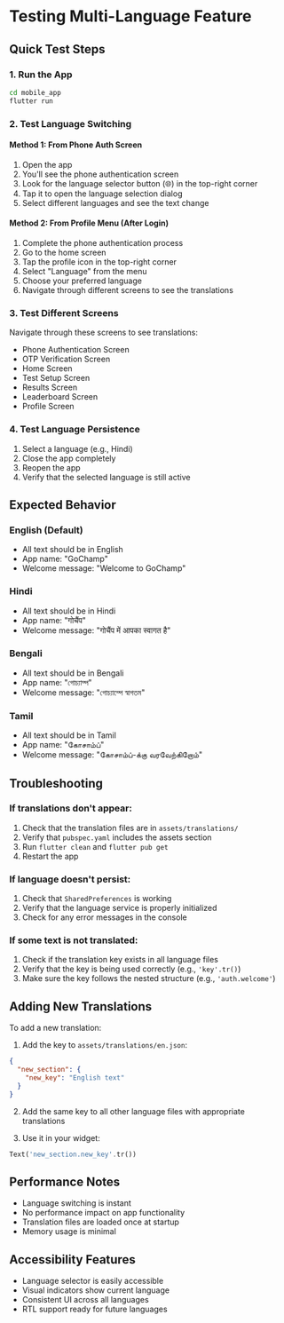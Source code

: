 # Testing Multi-Language Feature

## Quick Test Steps

### 1. Run the App
```bash
cd mobile_app
flutter run
```

### 2. Test Language Switching

#### Method 1: From Phone Auth Screen
1. Open the app
2. You'll see the phone authentication screen
3. Look for the language selector button (🌐) in the top-right corner
4. Tap it to open the language selection dialog
5. Select different languages and see the text change

#### Method 2: From Profile Menu (After Login)
1. Complete the phone authentication process
2. Go to the home screen
3. Tap the profile icon in the top-right corner
4. Select "Language" from the menu
5. Choose your preferred language
6. Navigate through different screens to see the translations

### 3. Test Different Screens

Navigate through these screens to see translations:
- Phone Authentication Screen
- OTP Verification Screen
- Home Screen
- Test Setup Screen
- Results Screen
- Leaderboard Screen
- Profile Screen

### 4. Test Language Persistence

1. Select a language (e.g., Hindi)
2. Close the app completely
3. Reopen the app
4. Verify that the selected language is still active

## Expected Behavior

### English (Default)
- All text should be in English
- App name: "GoChamp"
- Welcome message: "Welcome to GoChamp"

### Hindi
- All text should be in Hindi
- App name: "गोचैंप"
- Welcome message: "गोचैंप में आपका स्वागत है"

### Bengali
- All text should be in Bengali
- App name: "গোচ্যাম্প"
- Welcome message: "গোচ্যাম্পে স্বাগতম"

### Tamil
- All text should be in Tamil
- App name: "கோசாம்ப்"
- Welcome message: "கோசாம்ப்-க்கு வரவேற்கிறோம்"

## Troubleshooting

### If translations don't appear:
1. Check that the translation files are in `assets/translations/`
2. Verify that `pubspec.yaml` includes the assets section
3. Run `flutter clean` and `flutter pub get`
4. Restart the app

### If language doesn't persist:
1. Check that `SharedPreferences` is working
2. Verify that the language service is properly initialized
3. Check for any error messages in the console

### If some text is not translated:
1. Check if the translation key exists in all language files
2. Verify that the key is being used correctly (e.g., `'key'.tr()`)
3. Make sure the key follows the nested structure (e.g., `'auth.welcome'`)

## Adding New Translations

To add a new translation:

1. Add the key to `assets/translations/en.json`:
```json
{
  "new_section": {
    "new_key": "English text"
  }
}
```

2. Add the same key to all other language files with appropriate translations

3. Use it in your widget:
```dart
Text('new_section.new_key'.tr())
```

## Performance Notes

- Language switching is instant
- No performance impact on app functionality
- Translation files are loaded once at startup
- Memory usage is minimal

## Accessibility Features

- Language selector is easily accessible
- Visual indicators show current language
- Consistent UI across all languages
- RTL support ready for future languages
